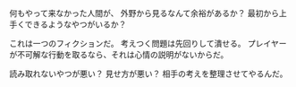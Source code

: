 何もやって来なかった人間が、
外野から見るなんて余裕があるか？
最初から上手くできるようなやつがいるか？

これは一つのフィクションだ。
考えつく問題は先回りして潰せる。
プレイヤーが不可解な行動を取るなら、それは心情の説明がないからだ。

読み取れないやつが悪い？
見せ方が悪い？
相手の考えを整理させてやるんだ。